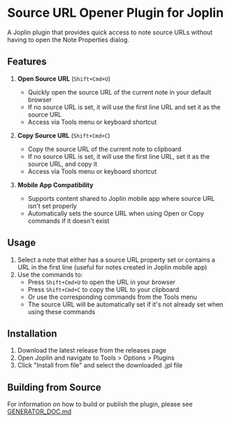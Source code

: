# Source URL Opener Plugin for Joplin

A Joplin plugin that provides quick access to note source URLs without having to open the Note Properties dialog.

## Features

1. **Open Source URL** (`Shift+Cmd+U`)
   - Quickly open the source URL of the current note in your default browser
   - If no source URL is set, it will use the first line URL and set it as the source URL
   - Access via Tools menu or keyboard shortcut

2. **Copy Source URL** (`Shift+Cmd+C`)
   - Copy the source URL of the current note to clipboard
   - If no source URL is set, it will use the first line URL, set it as the source URL, and copy it
   - Access via Tools menu or keyboard shortcut

3. **Mobile App Compatibility**
   - Supports content shared to Joplin mobile app where source URL isn't set properly
   - Automatically sets the source URL when using Open or Copy commands if it doesn't exist

## Usage

1. Select a note that either has a source URL property set or contains a URL in the first line (useful for notes created in Joplin mobile app)
2. Use the commands to:
   - Press `Shift+Cmd+U` to open the URL in your browser
   - Press `Shift+Cmd+C` to copy the URL to your clipboard
   - Or use the corresponding commands from the Tools menu
   - The source URL will be automatically set if it's not already set when using these commands

## Installation

1. Download the latest release from the releases page
2. Open Joplin and navigate to Tools > Options > Plugins
3. Click "Install from file" and select the downloaded .jpl file

## Building from Source

For information on how to build or publish the plugin, please see [GENERATOR_DOC.md](./GENERATOR_DOC.md)
